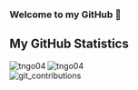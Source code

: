 ### Welcome to my GitHub 👋

## My GitHub Statistics

<img align="left" src="https://github-readme-stats.vercel.app/api?username=tngo04&count_private=true&show_icons=true&theme=algolia&include_all_commits=true" alt="tngo04" />

<img align="center" src="https://github-readme-stats.vercel.app/api/top-langs/?username=tngo04&show_icons=true&theme=algolia&include_all_commits=true&layout=compact&hide=css" alt="tngo04" />

<br />

<img src="http://ghchart.rshah.org/tngo04" alt="git_contributions"/> 

<br />
